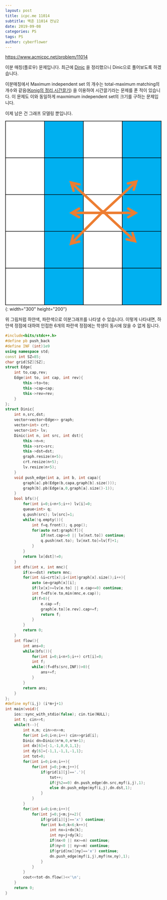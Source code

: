 ```yaml
---
layout: post
title: icpc.me 11014
subtitle: 백준 11014 컨닝2
date: 2019-09-08
categories: PS
tags: PS
author: cyberflower
---
```


<https://www.acmicpc.net/problem/11014>

이분 매칭(플로우) 문제입니다. 최근에 [Dinic](https://cyberflower.github.io/2019/09/06/dinic.html) 을 정리했으니 Dinic으로 풀어보도록 하겠습니다.

이분매칭에서 Maximum independent set 의 개수는 total-maximum matching의 개수와 같음([Konig의 정리,시간끌기](https://cyberflower.github.io/2019/08/15/icpc17402.html)) 을 이용하여 시간끌기라는 문제를 푼 적이 있습니다. 이 문제도 이와 동일하게 maxmimum independent set의 크기를 구하는 문제입니다.

이제 남은 건 그래프 모델링 뿐입니다. 

![그래프](/img/2019-09-08-icpc11014-1.png){: width="300" height="200"}

위 그림처럼 하얀색, 파란색으로 이분그래프를 나타낼 수 있습니다. 이렇게 나타내면, 하얀색 정점에 대하여 인접한 6개의 파란색 정점에는 학생이 동시에 앉을 수 없게 됩니다.

```cpp
#include<bits/stdc++.h>
#define pb push_back
#define INF (int)1e9
using namespace std;
const int SZ=85;
char grid[SZ][SZ];
struct Edge{
	int to,cap,rev;
	Edge(int to, int cap, int rev){
		this->to=to;
		this->cap=cap;
		this->rev=rev;
	}
};
struct Dinic{
	int n,src,dst;
	vector<vector<Edge>> graph;
	vector<int> crt;
	vector<int> lv;
	Dinic(int n, int src, int dst){
		this->n=n;
		this->src=src;
		this->dst=dst;
		graph.resize(n+5);
		crt.resize(n+5);
		lv.resize(n+5);
	}
	void push_edge(int a, int b, int capa){
		graph[a].pb(Edge(b,capa,graph[b].size()));
		graph[b].pb(Edge(a,0,graph[a].size()-1));
	}
	bool bfs(){
		for(int i=0;i<n+5;i++) lv[i]=0;
		queue<int> q;
		q.push(src); lv[src]=1;
		while(!q.empty()){
			int f=q.front(); q.pop();
			for(auto nxt:graph[f]){
				if(nxt.cap<=0 || lv[nxt.to]) continue;
				q.push(nxt.to); lv[nxt.to]=lv[f]+1;
			}
		}
		return lv[dst]!=0;
	}
	int dfs(int x, int mnc){
		if(x==dst) return mnc;
		for(int &i=crt[x];i<(int)graph[x].size();i++){
			auto &e=graph[x][i];
			if(lv[x]>=lv[e.to] || e.cap<=0) continue;
			int f=dfs(e.to,min(mnc,e.cap));
			if(f>0){
				e.cap-=f;
				graph[e.to][e.rev].cap+=f;
				return f;
			}
		}
		return 0;
	}
	int flow(){
		int ans=0;
		while(bfs()){
			for(int i=0;i<n+5;i++) crt[i]=0;
			int f;
			while((f=dfs(src,INF))>0){
				ans+=f;
			}
		}
		return ans;
	}
};
#define myf(i,j) (i*m+j+1)
int main(void){
	ios::sync_with_stdio(false); cin.tie(NULL);
	int t; cin>>t;
	while(t--){
		int n,m; cin>>n>>m;
		for(int i=0;i<n;i++) cin>>grid[i];
		Dinic dn=Dinic(n*m,0,n*m+1);
		int dx[6]={-1,-1,0,0,1,1};
		int dy[6]={-1,1,-1,1,-1,1};
		int tot=0;
		for(int i=0;i<n;i++){
			for(int j=0;j<m;j++){
				if(grid[i][j]=='.'){
					tot++;
					if(j%2==0) dn.push_edge(dn.src,myf(i,j),1);
					else dn.push_edge(myf(i,j),dn.dst,1);
				}
			}
		}
		for(int i=0;i<n;i++){
			for(int j=0;j<m;j+=2){
				if(grid[i][j]=='x') continue;
				for(int k=0;k<6;k++){
					int nx=i+dx[k];
					int ny=j+dy[k];
					if(nx<0 || nx>=n) continue;
					if(ny<0 || ny>=m) continue;
					if(grid[nx][ny]=='x') continue;
					dn.push_edge(myf(i,j),myf(nx,ny),1);
				}
			}
		}
		cout<<tot-dn.flow()<<'\n';
	}
	return 0;
}
```
